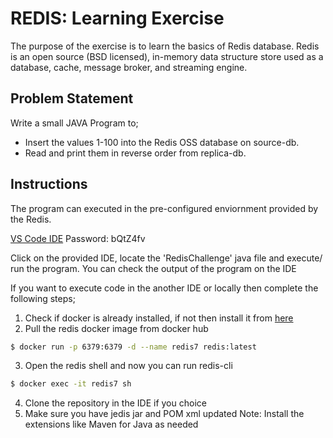 # REDIS: Learning Exercise
The purpose of the exercise is to learn the basics of Redis database.
Redis is an open source (BSD licensed), in-memory data structure store used as a database, cache, message broker, and streaming engine.

## Problem Statement
Write a small JAVA Program to;
  - Insert the values 1-100 into the Redis OSS database on source-db.
  - Read and print them in reverse order from replica-db.

## Instructions
The program can executed in the pre-configured enviornment provided by the Redis.

[VS Code IDE](https://code-dot-rl-s-tc-himanchu.ps-redislabs.com/)
Password: bQtZ4fv

Click on the provided IDE, locate the 'RedisChallenge' java file and execute/ run the program. 
You can check the output of the program on the IDE

If you want to execute code in the another IDE or locally then complete the following steps;
1. Check if docker is already installed, if not then install it from [here](https://docs.docker.com/desktop/install/mac-install/)
2. Pull the redis docker image from docker hub
```bash
$ docker run -p 6379:6379 -d --name redis7 redis:latest
```
3. Open the redis shell and now you can run redis-cli
```bash
$ docker exec -it redis7 sh
```
4. Clone the repository in the IDE if you choice
5. Make sure you have jedis jar and POM xml updated
Note: Install the extensions like Maven for Java as needed
